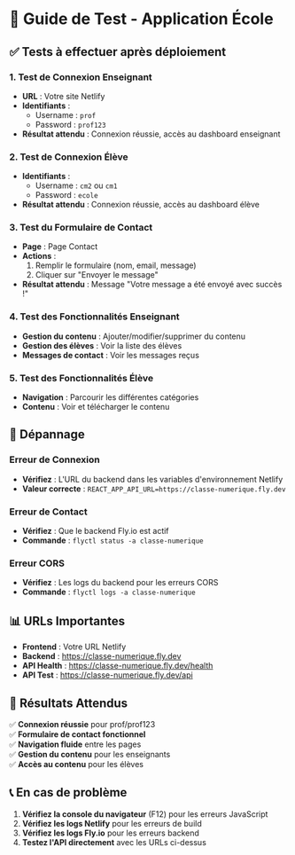 # 🧪 Guide de Test - Application École

## ✅ **Tests à effectuer après déploiement**

### 1. **Test de Connexion Enseignant**
- **URL** : Votre site Netlify
- **Identifiants** :
  - Username : `prof`
  - Password : `prof123`
- **Résultat attendu** : Connexion réussie, accès au dashboard enseignant

### 2. **Test de Connexion Élève**
- **Identifiants** :
  - Username : `cm2` ou `cm1`
  - Password : `ecole`
- **Résultat attendu** : Connexion réussie, accès au dashboard élève

### 3. **Test du Formulaire de Contact**
- **Page** : Page Contact
- **Actions** :
  1. Remplir le formulaire (nom, email, message)
  2. Cliquer sur "Envoyer le message"
- **Résultat attendu** : Message "Votre message a été envoyé avec succès !"

### 4. **Test des Fonctionnalités Enseignant**
- **Gestion du contenu** : Ajouter/modifier/supprimer du contenu
- **Gestion des élèves** : Voir la liste des élèves
- **Messages de contact** : Voir les messages reçus

### 5. **Test des Fonctionnalités Élève**
- **Navigation** : Parcourir les différentes catégories
- **Contenu** : Voir et télécharger le contenu

## 🔧 **Dépannage**

### Erreur de Connexion
- **Vérifiez** : L'URL du backend dans les variables d'environnement Netlify
- **Valeur correcte** : `REACT_APP_API_URL=https://classe-numerique.fly.dev`

### Erreur de Contact
- **Vérifiez** : Que le backend Fly.io est actif
- **Commande** : `flyctl status -a classe-numerique`

### Erreur CORS
- **Vérifiez** : Les logs du backend pour les erreurs CORS
- **Commande** : `flyctl logs -a classe-numerique`

## 📊 **URLs Importantes**

- **Frontend** : Votre URL Netlify
- **Backend** : https://classe-numerique.fly.dev
- **API Health** : https://classe-numerique.fly.dev/health
- **API Test** : https://classe-numerique.fly.dev/api

## 🎯 **Résultats Attendus**

✅ **Connexion réussie** pour prof/prof123  
✅ **Formulaire de contact fonctionnel**  
✅ **Navigation fluide** entre les pages  
✅ **Gestion du contenu** pour les enseignants  
✅ **Accès au contenu** pour les élèves  

## 📞 **En cas de problème**

1. **Vérifiez la console du navigateur** (F12) pour les erreurs JavaScript
2. **Vérifiez les logs Netlify** pour les erreurs de build
3. **Vérifiez les logs Fly.io** pour les erreurs backend
4. **Testez l'API directement** avec les URLs ci-dessus 